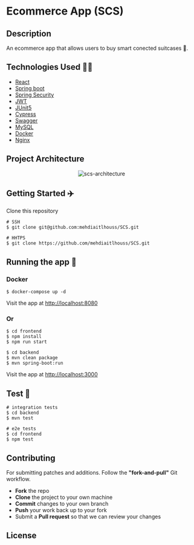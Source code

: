 # Ecommerce App (SCS)

## Description

An ecommerce app that allows users to buy smart conected suitcases :luggage:.

## Technologies Used :man_technologist:

- [React](https://reactjs.org/)
- [Spring boot](https://spring.io/)
- [Spring Security](https://spring.io/projects/spring-security)
- [JWT](https://jwt.io/)
- [JUnit5](https://junit.org/)
- [Cypress](https://cypress.io/)
- [Swagger](https://swagger.io/)
- [MySQL](https://www.mysql.com/)
- [Docker](https://www.docker.com/)
- [Nginx](https://www.nginx.com/)

## Project Architecture

<p align=center>
    <img src="https://i.postimg.cc/Fsf5zg23/Blank-board-2-1.png" alt="scs-architecture">
</p>

## Getting Started :airplane:

Clone this repository

```shell
# SSH
$ git clone git@github.com:mehdiaitlhouss/SCS.git

# HHTPS
$ git clone https://github.com/mehdiaitlhouss/SCS.git
```

## Running the app :dart:

### Docker

```shell
$ docker-compose up -d
```

Visit the app at [http://localhost:8080](http://localhost:8080)

### Or

```shell
$ cd frontend
$ npm install
$ npm run start
```

```shell
$ cd backend
$ mvn clean package
$ mvn spring-boot:run
```

Visit the app at [http://localhost:3000](http://localhost:3000)

## Test :test_tube:

```shell
# integration tests
$ cd backend
$ mvn test

# e2e tests
$ cd frontend
$ npm test
```

## Contributing

For submitting patches and additions. Follow the **"fork-and-pull"** Git workflow.

- **Fork** the repo
- **Clone** the project to your own machine
- **Commit** changes to your own branch
- **Push** your work back up to your fork
- Submit a **Pull request** so that we can review your changes

## License
